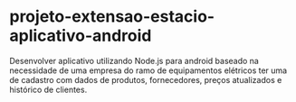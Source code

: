 # projeto-extensao-estacio-aplicativo-android
Desenvolver aplicativo utilizando Node.js para android baseado na necessidade de uma empresa do ramo de equipamentos elétricos ter uma de cadastro com dados de produtos, fornecedores, preços atualizados e histórico de clientes.
